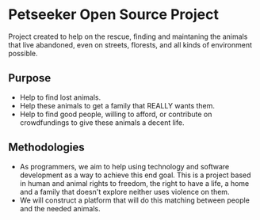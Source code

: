 # Petseeker Open Source Project

Project created to help on the rescue, finding and maintaning the animals that live abandoned, even on streets, florests, and all kinds of environment possible.

## Purpose

- Help to find lost animals.
- Help these animals to get a family that REALLY wants them.
- Help to find good people, willing to afford, or contribute on crowdfundings to give these animals a decent life.

## Methodologies

- As programmers, we aim to help using technology and software development as a way to achieve this end goal. This is a project based in human and animal rights to freedom, the right to have a life, a home and a family that doesn't explore neither uses violence on them.
- We will construct a platform that will do this matching between people and the needed animals.

